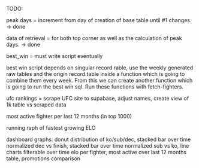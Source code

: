 TODO:

peak days = increment from day of creation of base table until #1 changes. -> done

data of retrieval = for both top corner as well as the calculation of peak days.  -> done


best_win = must write script eventually 

best win script depends on singular record rable, use the weekly generated raw tables and the origin record table inside a function which is going to combine them every week. From this we can create another function which is going to run the best win sql. Run these functions with fetch-fighters. 


ufc rankings = scrape UFC site to supabase, adjust names, create view of 1k table vs scraped data 

most active fighter per last 12 months (in top 1000)

running raph of fastest growing ELO

dashboard graphs: donut distribution of ko/sub/dec, stacked bar over time normalized dec vs finish, stacked bar over time normalized sub vs ko, line charts filterable over time elo per fighter, most active over last 12 months table, promotions comparison  

